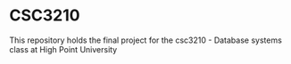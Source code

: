 # CSC3210
This repository holds the final project for the csc3210 - Database systems class at High Point University
